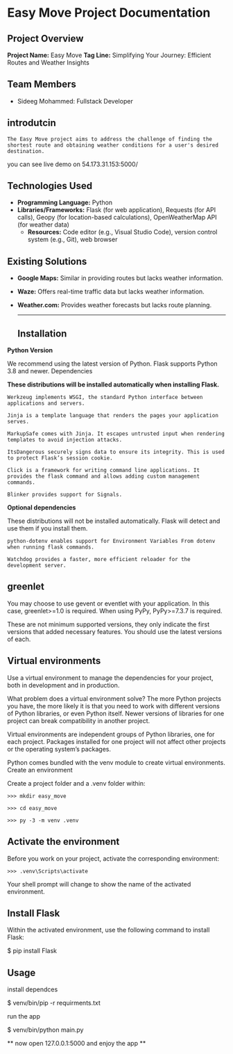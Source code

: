 # Easy Move Project Documentation

## Project Overview

**Project Name:** Easy Move
**Tag Line:** Simplifying Your Journey: Efficient Routes and Weather Insights

## Team Members

- Sideeg Mohammed: Fullstack  Developer
## introdutcin 
    The Easy Move project aims to address the challenge of finding the shortest route and obtaining weather conditions for a user's desired destination.
 you can see live demo on 54.173.31.153:5000/
## Technologies Used

- **Programming Language:** Python
- **Libraries/Frameworks:** Flask (for web application), Requests (for API calls), Geopy (for location-based calculations), OpenWeatherMap API (for weather data)
    - **Resources:** Code editor (e.g., Visual Studio Code), version control system (e.g., Git), web browser


## Existing Solutions

- **Google Maps:** Similar in providing routes but lacks weather information.
- **Waze:** Offers real-time traffic data but lacks weather information.
- **Weather.com:** Provides weather forecasts but lacks route planning.

    ---

  ## Installation
  
**Python Version**

We recommend using the latest version of Python. Flask supports Python 3.8 and newer.
Dependencies

**These distributions will be installed automatically when installing Flask.**

    Werkzeug implements WSGI, the standard Python interface between applications and servers.

    Jinja is a template language that renders the pages your application serves.

    MarkupSafe comes with Jinja. It escapes untrusted input when rendering templates to avoid injection attacks.

    ItsDangerous securely signs data to ensure its integrity. This is used to protect Flask’s session cookie.

    Click is a framework for writing command line applications. It provides the flask command and allows adding custom management commands.

    Blinker provides support for Signals.

**Optional dependencies**

These distributions will not be installed automatically. Flask will detect and use them if you install them.

    python-dotenv enables support for Environment Variables From dotenv when running flask commands.

    Watchdog provides a faster, more efficient reloader for the development server.

## greenlet

You may choose to use gevent or eventlet with your application. In this case, greenlet>=1.0 is required. When using PyPy, PyPy>=7.3.7 is required.

These are not minimum supported versions, they only indicate the first versions that added necessary features. You should use the latest versions of each.

## Virtual environments

Use a virtual environment to manage the dependencies for your project, both in development and in production.

What problem does a virtual environment solve? The more Python projects you have, the more likely it is that you need to work with different versions of Python libraries, or even Python itself. Newer versions of libraries for one project can break compatibility in another project.

Virtual environments are independent groups of Python libraries, one for each project. Packages installed for one project will not affect other projects or the operating system’s packages.

Python comes bundled with the venv module to create virtual environments.
Create an environment

Create a project folder and a .venv folder within:

    >>> mkdir easy_move
    
    >>> cd easy_move
    
    >>> py -3 -m venv .venv

## Activate the environment

Before you work on your project, activate the corresponding environment:

    >>> .venv\Scripts\activate

Your shell prompt will change to show the name of the activated environment.
## Install Flask

Within the activated environment, use the following command to install Flask:

$ pip install Flask

## Usage
install dependces 

$ venv/bin/pip -r requirments.txt

run the app

$ venv/bin/python main.py

** now open 127.0.0.1:5000 and enjoy the app **

